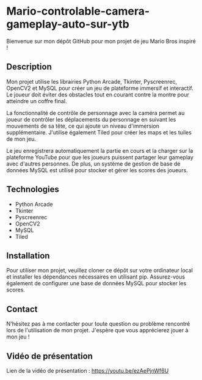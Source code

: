 # Mario-controlable-camera-gameplay-auto-sur-ytb

Bienvenue sur mon dépôt GitHub pour mon projet de jeu Mario Bros inspiré !

## Description
Mon projet utilise les librairies Python Arcade, Tkinter, Pyscreenrec, OpenCV2 et MySQL pour créer un jeu de plateforme immersif et interactif. Le joueur doit éviter des obstacles tout en courant contre la montre pour atteindre un coffre final.

La fonctionnalité de contrôle de personnage avec la caméra permet au joueur de contrôler les déplacements du personnage en suivant les mouvements de sa tête, ce qui ajoute un niveau d'immersion supplémentaire. J'utilise également Tiled pour créer les maps et les tuiles de mon jeu.

Le jeu enregistrera automatiquement la partie en cours et la charger sur la plateforme YouTube pour que les joueurs puissent partager leur gameplay avec d'autres personnes. De plus, un système de gestion de base de données MySQL est utilisé pour stocker et gérer les scores des joueurs.

## Technologies
- Python Arcade
- Tkinter
- Pyscreenrec
- OpenCV2
- MySQL
- Tiled

## Installation
Pour utiliser mon projet, veuillez cloner ce dépôt sur votre ordinateur local et installer les dépendances nécessaires en utilisant pip. Assurez-vous également de configurer une base de données MySQL pour stocker les scores.

## Contact
N'hésitez pas à me contacter pour toute question ou problème rencontré lors de l'utilisation de mon projet. J'espère que vous apprécierez jouer à mon jeu !

## Vidéo de présentation
Lien de la vidéo de présentation : https://youtu.be/ezAePjnWf6U
